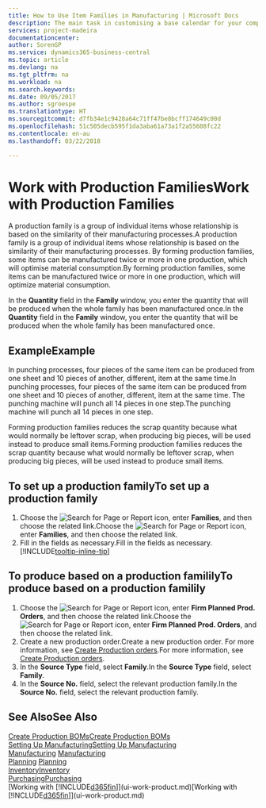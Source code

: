 ```yaml
---
title: How to Use Item Families in Manufacturing | Microsoft Docs
description: The main task in customising a base calendar for your company, or one of its business partners, is to enter any changes to working and nonworking day status.
services: project-madeira
documentationcenter: 
author: SorenGP
ms.service: dynamics365-business-central
ms.topic: article
ms.devlang: na
ms.tgt_pltfrm: na
ms.workload: na
ms.search.keywords: 
ms.date: 09/05/2017
ms.author: sgroespe
ms.translationtype: HT
ms.sourcegitcommit: d7fb34e1c9428a64c71ff47be8bcff174649c00d
ms.openlocfilehash: 51c505decb595f1da3aba61a73a1f2a55608fc22
ms.contentlocale: en-au
ms.lasthandoff: 03/22/2018

---
```

# <a name="work-with-production-families"></a><span data-ttu-id="78aae-103">Work with Production Families</span><span class="sxs-lookup"><span data-stu-id="78aae-103">Work with Production Families</span></span>
<span data-ttu-id="78aae-104">A production family is a group of individual items whose relationship is based on the similarity of their manufacturing processes.</span><span class="sxs-lookup"><span data-stu-id="78aae-104">A production family is a group of individual items whose relationship is based on the similarity of their manufacturing processes.</span></span> <span data-ttu-id="78aae-105">By forming production families, some items can be manufactured twice or more in one production, which will optimise material consumption.</span><span class="sxs-lookup"><span data-stu-id="78aae-105">By forming production families, some items can be manufactured twice or more in one production, which will optimize material consumption.</span></span>

<span data-ttu-id="78aae-106">In the **Quantity** field in the **Family** window, you enter the quantity that will be produced when the whole family has been manufactured once.</span><span class="sxs-lookup"><span data-stu-id="78aae-106">In the **Quantity** field in the **Family** window, you enter the quantity that will be produced when the whole family has been manufactured once.</span></span>

## <a name="example"></a><span data-ttu-id="78aae-107">Example</span><span class="sxs-lookup"><span data-stu-id="78aae-107">Example</span></span>
<span data-ttu-id="78aae-108">In punching processes, four pieces of the same item can be produced from one sheet and 10 pieces of another, different, item at the same time.</span><span class="sxs-lookup"><span data-stu-id="78aae-108">In punching processes, four pieces of the same item can be produced from one sheet and 10 pieces of another, different, item at the same time.</span></span> <span data-ttu-id="78aae-109">The punching machine will punch all 14 pieces in one step.</span><span class="sxs-lookup"><span data-stu-id="78aae-109">The punching machine will punch all 14 pieces in one step.</span></span>

<span data-ttu-id="78aae-110">Forming production families reduces the scrap quantity because what would normally be leftover scrap, when producing big pieces, will be used instead to produce small items.</span><span class="sxs-lookup"><span data-stu-id="78aae-110">Forming production families reduces the scrap quantity because what would normally be leftover scrap, when producing big pieces, will be used instead to produce small items.</span></span>

## <a name="to-set-up-a-production-family"></a><span data-ttu-id="78aae-111">To set up a production family</span><span class="sxs-lookup"><span data-stu-id="78aae-111">To set up a production family</span></span>
1. <span data-ttu-id="78aae-112">Choose the ![Search for Page or Report](media/ui-search/search_small.png "Search for Page or Report icon") icon, enter **Families**, and then choose the related link.</span><span class="sxs-lookup"><span data-stu-id="78aae-112">Choose the ![Search for Page or Report](media/ui-search/search_small.png "Search for Page or Report icon") icon, enter **Families**, and then choose the related link.</span></span>
2. <span data-ttu-id="78aae-113">Fill in the fields as necessary.</span><span class="sxs-lookup"><span data-stu-id="78aae-113">Fill in the fields as necessary.</span></span> [!INCLUDE[tooltip-inline-tip](includes/tooltip-inline-tip_md.md)]

## <a name="to-produce-based-on-a-production-familily"></a><span data-ttu-id="78aae-114">To produce based on a production familily</span><span class="sxs-lookup"><span data-stu-id="78aae-114">To produce based on a production familily</span></span>
1. <span data-ttu-id="78aae-115">Choose the ![Search for Page or Report](media/ui-search/search_small.png "Search for Page or Report icon") icon, enter **Firm Planned Prod. Orders**, and then choose the related link.</span><span class="sxs-lookup"><span data-stu-id="78aae-115">Choose the ![Search for Page or Report](media/ui-search/search_small.png "Search for Page or Report icon") icon, enter **Firm Planned Prod. Orders**, and then choose the related link.</span></span>
2. <span data-ttu-id="78aae-116">Create a new production order.</span><span class="sxs-lookup"><span data-stu-id="78aae-116">Create a new production order.</span></span> <span data-ttu-id="78aae-117">For more information, see [Create Production orders](production-how-to-create-production-orders.md).</span><span class="sxs-lookup"><span data-stu-id="78aae-117">For more information, see [Create Production orders](production-how-to-create-production-orders.md).</span></span>
3. <span data-ttu-id="78aae-118">In the **Source Type** field, select **Family**.</span><span class="sxs-lookup"><span data-stu-id="78aae-118">In the **Source Type** field, select **Family**.</span></span>  
4. <span data-ttu-id="78aae-119">In the **Source No.** field, select the relevant production family.</span><span class="sxs-lookup"><span data-stu-id="78aae-119">In the **Source No.** field, select the relevant production family.</span></span>

## <a name="see-also"></a><span data-ttu-id="78aae-120">See Also</span><span class="sxs-lookup"><span data-stu-id="78aae-120">See Also</span></span>
[<span data-ttu-id="78aae-121">Create Production BOMs</span><span class="sxs-lookup"><span data-stu-id="78aae-121">Create Production BOMs</span></span>](production-how-to-create-production-boms.md)  
[<span data-ttu-id="78aae-122">Setting Up Manufacturing</span><span class="sxs-lookup"><span data-stu-id="78aae-122">Setting Up Manufacturing</span></span>](production-configure-production-processes.md)  
<span data-ttu-id="78aae-123">[Manufacturing](production-manage-manufacturing.md)  </span><span class="sxs-lookup"><span data-stu-id="78aae-123">[Manufacturing](production-manage-manufacturing.md)  </span></span>  
<span data-ttu-id="78aae-124">[Planning](production-planning.md) </span><span class="sxs-lookup"><span data-stu-id="78aae-124">[Planning](production-planning.md) </span></span>  
[<span data-ttu-id="78aae-125">Inventory</span><span class="sxs-lookup"><span data-stu-id="78aae-125">Inventory</span></span>](inventory-manage-inventory.md)  
[<span data-ttu-id="78aae-126">Purchasing</span><span class="sxs-lookup"><span data-stu-id="78aae-126">Purchasing</span></span>](purchasing-manage-purchasing.md)  
<span data-ttu-id="78aae-127">[Working with [!INCLUDE[d365fin](includes/d365fin_md.md)]](ui-work-product.md)</span><span class="sxs-lookup"><span data-stu-id="78aae-127">[Working with [!INCLUDE[d365fin](includes/d365fin_md.md)]](ui-work-product.md)</span></span>

